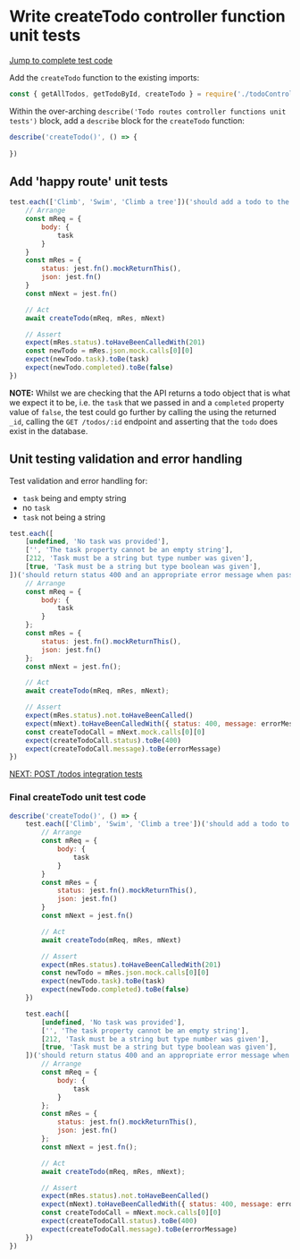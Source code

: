 # Write createTodo controller function unit tests

[Jump to complete test code](#final-createtodo-unit-test-code)

Add the `createTodo` function to the existing imports:

```javascript
const { getAllTodos, getTodoById, createTodo } = require('./todoController');
```

Within the over-arching `describe('Todo routes controller functions unit tests')` block, add a `describe` block for the `createTodo` function:

```javascript
describe('createTodo()', () => {
    
})
```

## Add 'happy route' unit tests

```javascript
test.each(['Climb', 'Swim', 'Climb a tree'])('should add a todo to the database and return an array with the added todo and status 201', async (task) => {
    // Arrange
    const mReq = {
        body: {
            task
        }
    }
    const mRes = {
        status: jest.fn().mockReturnThis(),
        json: jest.fn()
    }
    const mNext = jest.fn()

    // Act
    await createTodo(mReq, mRes, mNext)

    // Assert
    expect(mRes.status).toHaveBeenCalledWith(201)
    const newTodo = mRes.json.mock.calls[0][0]
    expect(newTodo.task).toBe(task)
    expect(newTodo.completed).toBe(false)
})
```

**NOTE:** Whilst we are checking that the API returns a todo object that is what we expect it to be, i.e. the `task` that we passed in and a `completed`
property value of `false`, the test could go further by calling the using the returned `_id`, calling the `GET /todos/:id` endpoint and asserting that the `todo` does exist in the database.

## Unit testing validation and error handling

Test validation and error handling for:
- `task` being and empty string
- no `task`
- `task` not being a string


```javascript
test.each([
    [undefined, 'No task was provided'],
    ['', 'The task property cannot be an empty string'],
    [212, 'Task must be a string but type number was given'],
    [true, 'Task must be a string but type boolean was given'],
])('should return status 400 and an appropriate error message when passed task, "%s" in the request body', async (task, errorMessage) => {
    // Arrange
    const mReq = {
        body: {
            task
        }
    };
    const mRes = {
        status: jest.fn().mockReturnThis(),
        json: jest.fn()
    };
    const mNext = jest.fn();

    // Act
    await createTodo(mReq, mRes, mNext);

    // Assert
    expect(mRes.status).not.toHaveBeenCalled()
    expect(mNext).toHaveBeenCalledWith({ status: 400, message: errorMessage })
    const createTodoCall = mNext.mock.calls[0][0]
    expect(createTodoCall.status).toBe(400)
    expect(createTodoCall.message).toBe(errorMessage)
})
```

[NEXT: POST /todos integration tests](4c_createTodo_integrationTests.md)

### Final createTodo unit test code

```javascript
describe('createTodo()', () => {
    test.each(['Climb', 'Swim', 'Climb a tree'])('should add a todo to the database and return an array with the added todo and status 201', async (task) => {
        // Arrange
        const mReq = {
            body: {
                task
            }
        }
        const mRes = {
            status: jest.fn().mockReturnThis(),
            json: jest.fn()
        }
        const mNext = jest.fn()

        // Act
        await createTodo(mReq, mRes, mNext)

        // Assert
        expect(mRes.status).toHaveBeenCalledWith(201)
        const newTodo = mRes.json.mock.calls[0][0]
        expect(newTodo.task).toBe(task)
        expect(newTodo.completed).toBe(false)
    })

    test.each([
        [undefined, 'No task was provided'],
        ['', 'The task property cannot be an empty string'],
        [212, 'Task must be a string but type number was given'],
        [true, 'Task must be a string but type boolean was given'],
    ])('should return status 400 and an appropriate error message when passed task, "%s" in the request body', async (task, errorMessage) => {
        // Arrange
        const mReq = {
            body: {
                task
            }
        };
        const mRes = {
            status: jest.fn().mockReturnThis(),
            json: jest.fn()
        };
        const mNext = jest.fn();

        // Act
        await createTodo(mReq, mRes, mNext);

        // Assert
        expect(mRes.status).not.toHaveBeenCalled()
        expect(mNext).toHaveBeenCalledWith({ status: 400, message: errorMessage })
        const createTodoCall = mNext.mock.calls[0][0]
        expect(createTodoCall.status).toBe(400)
        expect(createTodoCall.message).toBe(errorMessage)
    })
})
```